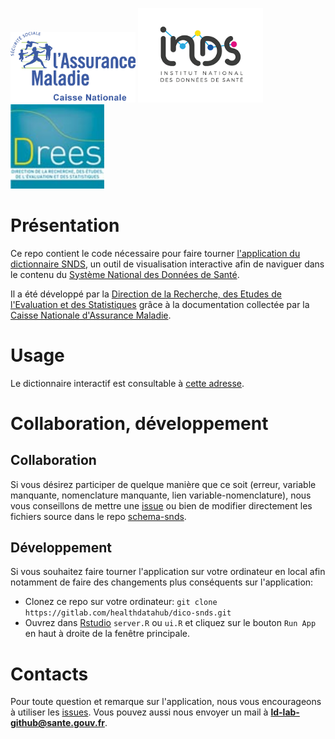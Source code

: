 <img src="app/www/logo-cnam.png" alt="drawing" width="200"/> <img src="app/www/logo-inds.png" alt="drawing" width="200"/> <img src="app/www/logo-drees.png" alt="drawing" width="150"/>

# Présentation

Ce repo contient le code nécessaire pour faire tourner [l'application du dictionnaire SNDS](https://drees.shinyapps.io/dico-snds/), un outil de visualisation interactive afin de naviguer dans le contenu du [Système National des Données de Santé](https://www.snds.gouv.fr/SNDS/Accueil).

Il a été développé par la [Direction de la Recherche, des Etudes de l'Evaluation et des Statistiques](https://drees.solidarites-sante.gouv.fr/etudes-et-statistiques/) grâce à la documentation collectée par la [Caisse Nationale d'Assurance Maladie](https://assurance-maladie.ameli.fr/qui-sommes-nous).

# Usage

Le dictionnaire interactif est consultable à [cette adresse](http://dico-snds.health-data-hub.fr/).

# Collaboration, développement

## Collaboration

Si vous désirez participer de quelque manière que ce soit (erreur, variable manquante, nomenclature manquante, lien variable-nomenclature), nous vous conseillons de mettre une [issue](https://gitlab.com/healthdatahub/dico-snds/issues) ou bien de modifier directement les fichiers source dans le repo [schema-snds](https://gitlab.com/healthdatahub/schema-snds/issues).

## Développement

Si vous souhaitez faire tourner l'application sur votre ordinateur en local afin notamment de faire des changements plus conséquents sur l'application:
+ Clonez ce repo sur votre ordinateur: `git clone https://gitlab.com/healthdatahub/dico-snds.git`
+ Ouvrez dans [Rstudio](https://www.rstudio.com/) `server.R` ou `ui.R` et cliquez sur le bouton `Run App` en haut à droite de la fenêtre principale.

# Contacts

Pour toute question et remarque sur l'application, nous vous encourageons à utiliser les [issues](https://github.com/indsante/dico-snds/issues). Vous pouvez aussi nous envoyer un mail à **ld-lab-github@sante.gouv.fr**.
